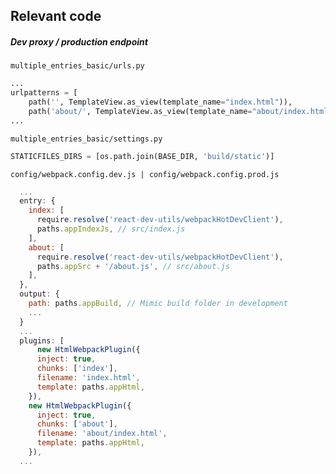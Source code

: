 ## Relevant code

##### Dev proxy / production endpoint
`multiple_entries_basic/urls.py`
```python
...
urlpatterns = [
    path('', TemplateView.as_view(template_name="index.html")),
    path('about/', TemplateView.as_view(template_name="about/index.html")),
...
```
`multiple_entries_basic/settings.py`
```python
STATICFILES_DIRS = [os.path.join(BASE_DIR, 'build/static')]
```

`config/webpack.config.dev.js | config/webpack.config.prod.js`
```javascript
  ...
  entry: {
    index: [
      require.resolve('react-dev-utils/webpackHotDevClient'),
      paths.appIndexJs, // src/index.js
    ],
    about: [
      require.resolve('react-dev-utils/webpackHotDevClient'),
      paths.appSrc + '/about.js', // src/about.js
    ],
  },
  output: {
    path: paths.appBuild, // Mimic build folder in development
    ...
  }
  ...
  plugins: [
      new HtmlWebpackPlugin({
      inject: true,
      chunks: ['index'],
      filename: 'index.html',
      template: paths.appHtml,
    }),
    new HtmlWebpackPlugin({
      inject: true,
      chunks: ['about'],
      filename: 'about/index.html',
      template: paths.appHtml,
    }),
  ...
```
